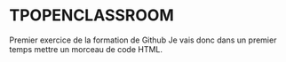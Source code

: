 # TPOPENCLASSROOM
Premier exercice de la formation de Github
Je vais donc dans un premier temps mettre un morceau de code HTML.
